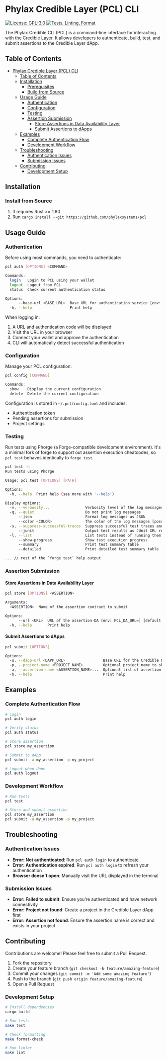 # Phylax Credible Layer (PCL) CLI

[![License: GPL-3.0](https://img.shields.io/badge/License-GPL--3.0-blue.svg)](https://opensource.org/licenses/GPL-3.0)
[![Tests, Linting, Format](https://github.com/phylaxsystems/pcl/actions/workflows/rust-base.yml/badge.svg)](https://github.com/phylaxsystems/pcl/actions/workflows/rust-base.yml)

The Phylax Credible CLI (PCL) is a command-line interface for interacting with the Credible Layer. It allows developers to authenticate, build, test, and submit assertions to the Credible Layer dApp.

## Table of Contents

- [Phylax Credible Layer (PCL) CLI](#phylax-credible-layer-pcl-cli)
  - [Table of Contents](#table-of-contents)
  - [Installation](#installation)
    - [Prerequisites](#prerequisites)
    - [Build from Source](#build-from-source)
  - [Usage Guide](#usage-guide)
    - [Authentication](#authentication)
    - [Configuration](#configuration)
    - [Testing](#testing)
    - [Assertion Submission](#assertion-submission)
      - [Store Assertions in Data Availability Layer](#store-assertions-in-data-availability-layer)
      - [Submit Assertions to dApps](#submit-assertions-to-dapps)
  - [Examples](#examples)
    - [Complete Authentication Flow](#complete-authentication-flow)
    - [Development Workflow](#development-workflow)
  - [Troubleshooting](#troubleshooting)
    - [Authentication Issues](#authentication-issues)
    - [Submission Issues](#submission-issues)
  - [Contributing](#contributing)
    - [Development Setup](#development-setup)

## Installation

### Install from Source

1. It requires Rust >= 1.80
2. Run `cargo install --git https://github.com/phylaxsystems/pcl`

## Usage Guide

### Authentication

Before using most commands, you need to authenticate:

```bash
pcl auth [OPTIONS] <COMMAND>

Commands:
  login   Login to PCL using your wallet
  logout  Logout from PCL
  status  Check current authentication status

Options:
      --base-url <BASE_URL>  Base URL for authentication service [env: AUTH_BASE_URL=] [default: https://credible-layer-dapp.pages.dev]
  -h, --help                 Print help
```

When logging in:

1. A URL and authentication code will be displayed
2. Visit the URL in your browser
3. Connect your wallet and approve the authentication
4. CLI will automatically detect successful authentication

### Configuration

Manage your PCL configuration:

```bash
pcl config [COMMAND]

Commands:
  show    Display the current configuration
  delete  Delete the current configuration
```

Configuration is stored in `~/.pcl/config.toml` and includes:

- Authentication token
- Pending assertions for submission
- Project settings

### Testing

Run tests using Phorge (a Forge-compatible development environment). It's a minimal fork of forge to support out assertion execution cheatcodes, so `pcl test` behaves identically to `forge test`.

```bash
pcl test -h
Run tests using Phorge

Usage: pcl test [OPTIONS] [PATH]

Options:
  -h, --help  Print help (see more with '--help')

Display options:
  -v, --verbosity...                Verbosity level of the log messages.
  -q, --quiet                       Do not print log messages
      --json                        Format log messages as JSON
      --color <COLOR>               The color of the log messages [possible values: auto, always, never]
  -s, --suppress-successful-traces  Suppress successful test traces and show only traces for failures [env: FORGE_SUPPRESS_SUCCESSFUL_TRACES=]
      --junit                       Output test results as JUnit XML report
  -l, --list                        List tests instead of running them
      --show-progress               Show test execution progress
      --summary                     Print test summary table
      --detailed                    Print detailed test summary table

... // rest of the `forge test` help output
```

### Assertion Submission

#### Store Assertions in Data Availability Layer

```bash
pcl store [OPTIONS] <ASSERTION>

Arguments:
  <ASSERTION>  Name of the assertion contract to submit

Options:
      --url <URL>  URL of the assertion-DA [env: PCL_DA_URL=] [default: http://localhost:5001]
  -h, --help       Print help
```

#### Submit Assertions to dApps

```bash
pcl submit [OPTIONS]

Options:
  -u, --dapp-url <DAPP_URL>                 Base URL for the Credible Layer dApp API [default: http://localhost:3003/api/v1]
  -p, --project-name <PROJECT_NAME>         Optional project name to skip interactive selection
  -a, --assertion-name <ASSERTION_NAME>...  Optional list of assertion names to skip interactive selection
  -h, --help                                Print help
```

## Examples

### Complete Authentication Flow

```bash
# Login
pcl auth login

# Verify status
pcl auth status

# Store assertion
pcl store my_assertion

# Submit to dApp
pcl submit -a my_assertion -p my_project

# Logout when done
pcl auth logout
```

### Development Workflow

```bash
# Run tests
pcl test

# Store and submit assertion
pcl store my_assertion
pcl submit -a my_assertion -p my_project
```

## Troubleshooting

### Authentication Issues

- **Error: Not authenticated**: Run `pcl auth login` to authenticate
- **Error: Authentication expired**: Run `pcl auth login` to refresh your authentication
- **Browser doesn't open**: Manually visit the URL displayed in the terminal

### Submission Issues

- **Error: Failed to submit**: Ensure you're authenticated and have network connectivity
- **Error: Project not found**: Create a project in the Credible Layer dApp first
- **Error: Assertion not found**: Ensure the assertion name is correct and exists in your project

## Contributing

Contributions are welcome! Please feel free to submit a Pull Request.

1. Fork the repository
2. Create your feature branch (`git checkout -b feature/amazing-feature`)
3. Commit your changes (`git commit -m 'Add some amazing feature'`)
4. Push to the branch (`git push origin feature/amazing-feature`)
5. Open a Pull Request

### Development Setup

```bash
# Install dependencies
cargo build

# Run tests
make test

# Check formatting
make format-check

# Run linter
make lint
```
